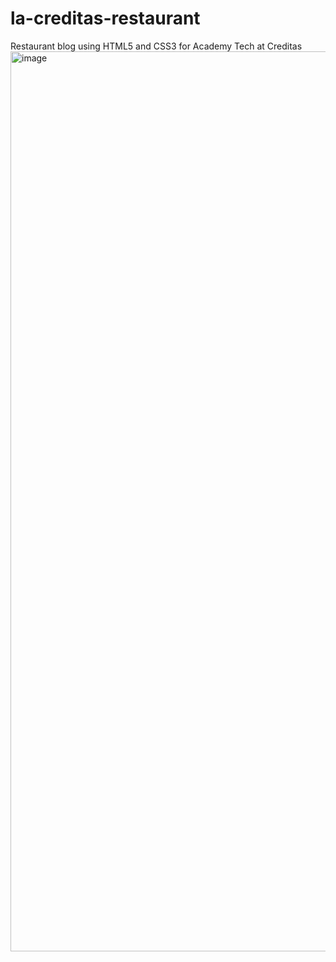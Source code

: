 # la-creditas-restaurant
Restaurant blog using HTML5 and CSS3 for Academy Tech at Creditas
<img width="1440" alt="image" src="https://user-images.githubusercontent.com/60560122/231524269-6f2ca038-2609-4bdf-a94d-dadf867b35ca.png">
